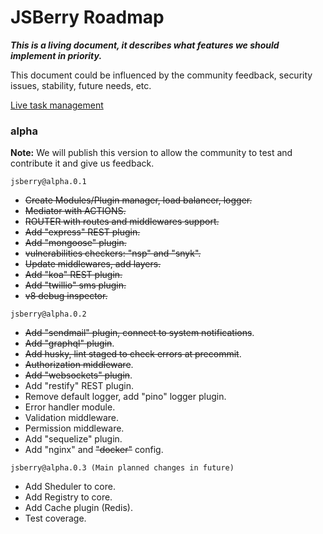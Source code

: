 # JSBerry Roadmap

***This is a living document, it describes what features we should implement in priority.***

This document could be influenced by the community feedback, security issues, stability, future needs, etc.

<a href="https://favro.com/organization/9039a67d00a837f22b655a13/e10dfa4c8d6be999b74f9301">Live task management</a>

### alpha

**Note:** We will publish this version to allow the community to test and contribute it and give us feedback.

`jsberry@alpha.0.1`
* ~~Create Modules/Plugin manager, load balancer, logger.~~
* ~~Mediator with ACTIONS.~~
* ~~ROUTER with routes and middlewares support.~~
* ~~Add "express" REST plugin.~~
* ~~Add "mongoose" plugin.~~
* ~~vulnerabilities checkers: "nsp" and "snyk".~~
* ~~Update middlewares, add layers.~~
* ~~Add "koa" REST plugin.~~
* ~~Add "twillio" sms plugin.~~
* ~~v8 debug inspector.~~

`jsberry@alpha.0.2`
* ~~Add "sendmail" plugin, connect to system notifications~~.
* ~~Add "graphql" plugin~~.
* ~~Add husky, lint staged to check errors at precommit~~.
* ~~Authorization middleware~~.
* ~~Add "websockets" plugin~~.
* Add "restify" REST plugin.
* Remove default logger, add "pino" logger plugin.
* Error handler module.
* Validation middleware.
* Permission middleware.
* Add "sequelize" plugin.
* Add "nginx" and ~~"docker"~~ config.

`jsberry@alpha.0.3 (Main planned changes in future)`
* Add Sheduler to core.
* Add Registry to core.
* Add Cache plugin (Redis).
* Test coverage.

